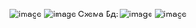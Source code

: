 ![image](https://github.com/Recwayer/SpringDataServicePractice/assets/95271934/887eca01-857d-4c6d-8bca-7fa459ed7ad4)
![image](https://github.com/Recwayer/SpringDataServicePractice/assets/95271934/8102a6b3-ef62-4e85-9372-e3b5f701db2e)
Схема Бд:
![image](https://github.com/Recwayer/SpringDataServicePractice/assets/95271934/3aa83213-1250-4b08-8b64-dcd0c14d20e0)
![image](https://github.com/Recwayer/SpringDataServicePractice/assets/95271934/a3f09e7f-53fd-42a0-b532-dd38f0f6c2b2)


